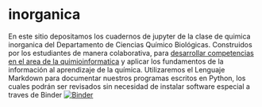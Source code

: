 # inorganica
En este sitio depositamos los cuadernos de jupyter de la clase de quimica inorganica del Departamento de Ciencias Químico Biológicas. Construidos por los estudiantes de manera colaborativa, para <u>desarrollar competencias en el area de la quimioinformatica</u> y aplicar los fundamentos de la información al aprendizaje de la química. Utilizaremos el Lenguaje Markdown para documentar nuestros programas escritos en Python, los cuales podrán ser revisados sin necesidad de instalar software especial a traves de Binder
[![Binder](https://mybinder.org/badge_logo.svg)](https://mybinder.org/v2/gh/unixson/inorganica/master)

